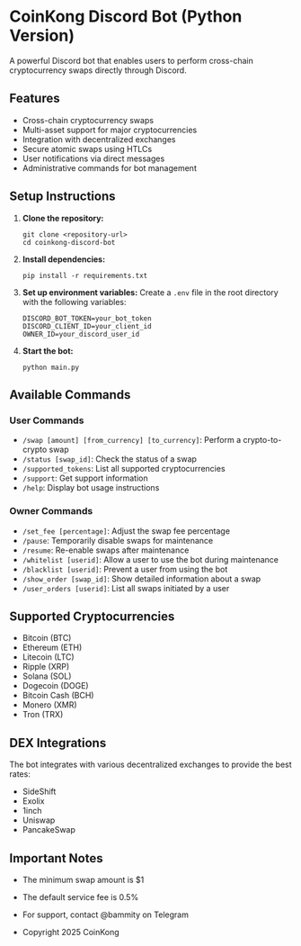 
# CoinKong Discord Bot (Python Version)

A powerful Discord bot that enables users to perform cross-chain cryptocurrency swaps directly through Discord.

## Features

- Cross-chain cryptocurrency swaps
- Multi-asset support for major cryptocurrencies
- Integration with decentralized exchanges
- Secure atomic swaps using HTLCs
- User notifications via direct messages
- Administrative commands for bot management

## Setup Instructions

1. **Clone the repository:**
   ```
   git clone <repository-url>
   cd coinkong-discord-bot
   ```

2. **Install dependencies:**
   ```
   pip install -r requirements.txt
   ```

3. **Set up environment variables:**
   Create a `.env` file in the root directory with the following variables:
   ```
   DISCORD_BOT_TOKEN=your_bot_token
   DISCORD_CLIENT_ID=your_client_id
   OWNER_ID=your_discord_user_id
   ```

4. **Start the bot:**
   ```
   python main.py
   ```

## Available Commands

### User Commands
- `/swap [amount] [from_currency] [to_currency]`: Perform a crypto-to-crypto swap
- `/status [swap_id]`: Check the status of a swap
- `/supported_tokens`: List all supported cryptocurrencies
- `/support`: Get support information
- `/help`: Display bot usage instructions

### Owner Commands
- `/set_fee [percentage]`: Adjust the swap fee percentage
- `/pause`: Temporarily disable swaps for maintenance
- `/resume`: Re-enable swaps after maintenance
- `/whitelist [userid]`: Allow a user to use the bot during maintenance
- `/blacklist [userid]`: Prevent a user from using the bot
- `/show_order [swap_id]`: Show detailed information about a swap
- `/user_orders [userid]`: List all swaps initiated by a user

## Supported Cryptocurrencies

- Bitcoin (BTC)
- Ethereum (ETH)
- Litecoin (LTC)
- Ripple (XRP)
- Solana (SOL)
- Dogecoin (DOGE)
- Bitcoin Cash (BCH)
- Monero (XMR)
- Tron (TRX)

## DEX Integrations

The bot integrates with various decentralized exchanges to provide the best rates:

- SideShift
- Exolix
- 1inch
- Uniswap
- PancakeSwap

## Important Notes

- The minimum swap amount is $1
- The default service fee is 0.5%
- For support, contact @bammity on Telegram

- Copyright 2025 CoinKong 
